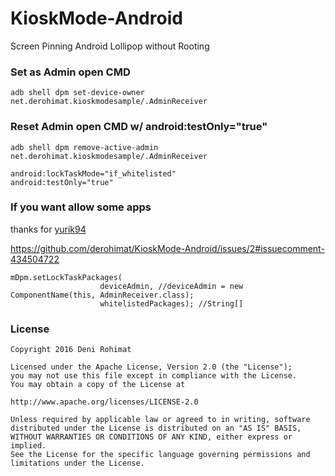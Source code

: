 # KioskMode-Android
Screen Pinning Android Lollipop without Rooting

### Set as Admin open CMD

    adb shell dpm set-device-owner net.derohimat.kioskmodesample/.AdminReceiver

### Reset Admin open CMD w/ android:testOnly="true"

    adb shell dpm remove-active-admin net.derohimat.kioskmodesample/.AdminReceiver

    android:lockTaskMode="if_whitelisted"
    android:testOnly="true"

### If you want allow some apps
thanks for [yurik94](https://github.com/yurik94)

https://github.com/derohimat/KioskMode-Android/issues/2#issuecomment-434504722

    mDpm.setLockTaskPackages(
                        deviceAdmin, //deviceAdmin = new ComponentName(this, AdminReceiver.class);
                        whitelistedPackages); //String[]



### License
    Copyright 2016 Deni Rohimat
    
    Licensed under the Apache License, Version 2.0 (the "License");
    you may not use this file except in compliance with the License.
    You may obtain a copy of the License at

    http://www.apache.org/licenses/LICENSE-2.0
    
    Unless required by applicable law or agreed to in writing, software
    distributed under the License is distributed on an "AS IS" BASIS,
    WITHOUT WARRANTIES OR CONDITIONS OF ANY KIND, either express or implied.
    See the License for the specific language governing permissions and
    limitations under the License.
